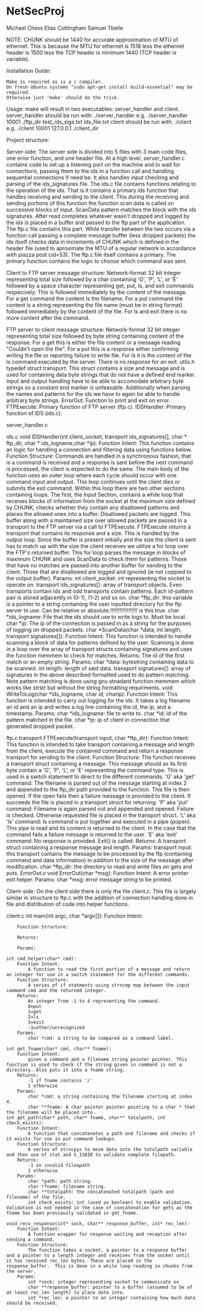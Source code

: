 # NetSecProj

Michael Chess
Elias Cottingham
Samuel Tbeile


NOTE: CHUNK should be 1440 for accurate approximation of MTU of ethernet.  This is because the MTU for ethernet is 1518 less the ethernet header is 1500 less the TCP header is minimum 1440 (TCP header is variable).


Installation Guide:

	Make is required as is a c compiler.
	On fresh Ubuntu systems "sudo apt-get install build-essential" may be required.
	Otherwise just 'make' should do the trick.


Usage:
	make will result in two executables: server_handler and client.
	server_handler should be run with:
		./server_handler <port> <ftp dir path> <ids signature file> <ids log file>
		e.g.
			./server_handler 10001 ./ftp_dir test_ids_sigs.txt ids_file.txt
	client should be run with:
		./client <port> <ip> <client dir path>
		e.g.
			./client 10001 127.0.0.1 ./client_dir



Project structure:

Server-side:
	The server side is divided into 5 files with 3 main code files, one error function, and one header file. At a high level, server_handler.c contains code to set up a listening port on the machine and to wait for connections, passing them to the ids in a function call and handling sequential connections if need be.  It also handles input checking and parsing of the ids_signatures file.  The ids.c file contains functions relating to the operation of the ids. That is it contains a primary ids function that handles receiving and sending to the client.  This during the receiving and sending portions of this function the function scan data is called on successive blocks of input.  ScanData pattern matches the block with the ids signatures.  After read completes whatever wasn't dropped and logged by the ids is placed in a buffer and passed to the ftp part of the application.  The ftp.c file contains this part.  While transfer between the two occurs via a function call passing a complete message buffer (less dropped packets) the ids itself checks data in increments of CHUNK which is defined in the header file (used to aproximate the MTU of a regular network in accordance with piazza post cid=53). The ftp.c file itself contains a primary. The primary function contains the logic to choose which command was sent.

Client to FTP server message structure:
	Network-format 32 bit integer representing total size followed by a char containing 'G', 'P', 'L', or 'E' followed by a space character representing get, put, ls, and exit commands respecively.  This is followed immediately by the content of the message.  For a get command the content is the filename. For a put command the content is a string representing the file name (must be in string format) followed immediately by the content of the file.  For ls and exit there is no more content after the command.

FTP server to client message structure:
	Network-format 32 bit integer representing total size followed by byte string containing content of the response. For a get this is either the file content or a message reading "Couldn't open the file". For a put this is a response either confirming writing the file or reporting failure to write file. For ls it is the content of the ls command executed by the server. There is no response for an exit.
utils.h
	typedef struct transport: 
		This struct contains a size and message and is used for containing data byte strings that do not have a defined end marker. Input and output handling have to be able to accomodate arbitrary byte strings so a constant end marker is unfeasable. Additionally when parsing the names and patterns for the ids we have to again be able to handle arbitrary byte strings.
	ErrorOut: Function to print and exit on error.
	FTPExecute: Primary function of FTP server (ftp.c).
	IDSHandler: Primary function of IDS (ids.c).

server_handler.c

ids.c
	void IDSHandler(int client_socket, transport ids_signatures[], char * ftp_dir, char * ids_logname,char *ip):
		Function Intent:
			This function contains an logic for handling a connection and filtering data using functions below.
		Function Structure:
			Commands are handled in a synchronous fashion, that is a command is received and a response is sent before the next command is processed, the client is expected to do the same. The main body of the function uses an outer loop where each cycle should occur with one command input and output. This loop continues until the client dies or submits the exit command. Within this loop there are two other sections containing loops.  The first, the Input Section, contains a while loop that receives blocks of information from the socket at the maximum size defined by CHUNK, checks whether they contain any disallowed patterns and places the allowed ones into a buffer.  Disallowed packets are logged.  This buffer along with a maintained size over allowed packets are passed in a transport to the FTP server via a call to FTPExecute.  FTPExecute returns a transport that contains its response and a size. This is handled by the output loop. Since the buffer is present initially and the size the client is sent has to match up with the size the client receives we utilize a for loop over the FTP's returned buffer.  This for loop parses the message in blocks of maximum CHUNK and uses ScanData to check them for patterns.  Those that have no matches are passed into another buffer for sending to the client. Those that are disallowed are logged and ignored (ie not coppied to the output buffer).
		Params:
			int client_socket: int representing the socket to operate on.
			transport ids_signatures[]: 
				array of transport objects. Even transports contain ids and odd transports contain patterns. Each id-pattern pair is stored adjacently in (0-1), (1-2) and so on.
			char *ftp_dir: this variable is a pointer to a string containing the user inputted directory for the ftp server to use. Can be relative or absolute.!!!!!!!!!!!!!!!!!! is this true.
			char *ids_logname: File that the ids should use to write logs to. Must be local.
			char *ip: The ip of the connection is passed in as a string for the purposes of logging on dropped packets.
	char *ScanData(char *data, int length, transport signatures[]):
		Function Intent:
			This function is intended to handle scanning a block of data for patterns defined by the user. Scanning is done in a loop over the array of transport structs containing signatures and uses the function memmem to check for matches.
		Returns:
			The id of the first match or an empty string.
		Params:
			char *data: bytestring containing data to be scanned.
			int length: length of said data.
			transport signatures[]: array of signatures in the above described formatted used to do pattern matching.  Note pattern matching is done using gnu stnadard function memmem which works like strstr but without the string formatting requirments.
	void WriteToLog(char *ids_logname, char *id, char*ip):
		Function Intent:
			This function is intended to carry out logging for the ids.  It takes a log filename an id and an ip and writes a log line containing the id, the ip, and a timestamp.
		Params:
			char *ids_logname: file to write to.
			char *id: id of the pattern matched in the file.
			char *ip: ip of client in connection that generated dropped packet.

ftp.c
	transport FTPExecute(transport input, char *ftp_dir):
		Function Intent:
			This function is intended to take transport containing a message and length from the client, execute the contained command and return a response transport for sending to the client.
		Function Structure:
			The function receives a transport struct containing a message. This message should as its first byte contain a 'G', 'P', 'L', or 'E' representing the command type. This is used in a switch statement to direct to the different commands.
			'G' aka 'get' command:
				The filename is parsed out of the message starting at index 2 and appended to the ftp_dir path provided to the function.  This file is then opened.  If the open fails then a failure message is provided to the client. If succeeds the file is placed in a transport struct for returning.
			'P' aka 'put' command:
				Filename is again parsed out and appended and opened. Failure is checked.  Otherwise requested file is placed in the transport struct.
			'L' aka 'ls' command:
				ls command is put together and executed in a pipe (popen). This pipe is read and its content is returned to the client. In the case that the command fails a failure message is returned to the user.
			'E' aka 'exit' command:
				No response is provided.  Exit() is called.
		Returns:
			A transport struct containing a response message and length.
		Params:
			transport input: this transport contains the message to be processed by the ftp (containing command and data information) in addition to the size of the message after modification.
			char *ftp_dir: the directory to read and write files on gets and puts.
ErrorOut.c
	void ErrorOut(char *msg):
		Function Intent:
			A error printer exit helper.
		Params:
			char *msg: error message string to be printed.

Client-side:
	On the client side there is only the file client.c.  This file is largely similar in structure to ftp.c with the addition of connection handling done in file and distribution of code into helper functions.


client.c
	int main(int argc, char *argv[]):
		Function Intent:

		Function Structure:

		Returns:

		Params:

	int cmd_helper(char* cmd):
		Function Intent:
			A function to read the first portion of a message and return an integer for use in a switch statement for the different commands.
		Function Structure:
			A series of if statments using strncmp map between the input command cmd and the returned integer.
		Returns:
			An integer from -1 to 4 representing the command.
			0=put
			1=get
			2=ls
			3=exit
			-1=other/unrecognized
		Params:
			char *cmd: a string to be compared as a command label.
		
	int get_fname(char* cmd, char** fname):
		Function Intent:
			given a command and a filename string pointer pointer. This function is used to check if the string given in command is not a directory. Also puts it into a fname string.
		Returns:
			-1 if fname contains '/'
			1 otherwise
		Params:
			char *cmd: a string containing the filename starting at index 4.
			char **fname: A char pointer pointer pointing to a char * that the filename will be placed into.
	int get_path(char* path, char* fname, char** totalpath, int check_exists):
		Function Intent:
			A function that concatenates a path and filename and checks if it exists for use in put command lookups.
		Function Structure:
			A series of strncpys to move data into the totalpath variable and then use of stat and S_ISDIR to validate complete filepath.
		Returns:
			-1 on invalid fileapath
			1 otherwise
		Params:
			char *path: path string.
			char *fname: filename string.
			char **totalpath: the concatenated totalpath (path and filename) of the file.
			int check_exists: int (used as boolean) to enable validation.  Validation is not needed in the case of concatenation for gets as the fname has been previously validated in get_fname.
		
	void recv_response(int* sock, char** response_buffer, int* rec_len):
		Function Intent:
			A function wrapper for response waiting and reception after sending a command.
		Function Structure:
			The function takes a socket, a pointer to a response buffer and a pointer to a length integer and receives from the socket until it has received rec_len bytes. These are placed in the response_buffer.  This is done in a while loop reading in chunks from the server.
		Params:
			int *sock: integer representing socket to communicate on
			char **response_buffer: pointer to a buffer (assumed to be of at least rec_len length) to place data into.
			int *rec_len: a pointer to an integer containing how much data should be received.
		
